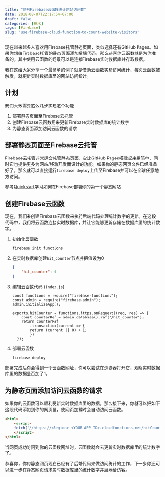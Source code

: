 ```yaml
---
title: "使用Firebase云函数统计网站访问数"
date: 2018-08-07T22:17:54-07:00
draft: false
categories: [技术]
tags: [Firebase]
slug: "use-firebase-cloud-function-to-count-website-visitors"
---
```


现在越来越多人喜欢用Firebase托管静态页面，类似选择还有GitHub Pages。如果你想给Firebase托管的静态页面添加后端代码，那么恭喜你云函数就是为你准备的。其中使用云函数的场景可以是连接Firebase实时数据库并存取数据。

我在这给大家分享一个最简单的例子就是借助云函数实现访问统计，每次云函数被触发，就更新实时数据库里的网站访问统计。

<!--more-->

## 计划

我们大致需要这么几步实现这个功能

1. 部署静态页面至Firebase云托管
2. 创建Firebase云函数用来更新Firebase实时数据库的统计数字
3. 为静态页面添加访问云函数的请求

## 部署静态页面至Firebase云托管

Firebase云托管非常适合托管静态页面，它比GitHub Pages搭建起来更简单，同时它也提供更多为网站/移动开发而设计的功能。如果你的静态网页文件已经准备好了，那么就可以直接运行`firebase deploy`上传至Firebase并可以在全球任意地方访问。

参考[Quickstart](https://firebase.google.com/docs/hosting/quickstart)学习如何在Firebase部署你的第一个静态网站

## 创建Firebase云函数

现在，我们来创建Firebase云函数来执行后端代码处理统计数字的更新。在这段代码中，我们将云函数连接实时数据库，并让它能够更新存储在数据库里的统计数字。

1. 初始化云函数
    ```
    firebase init functions
    ```
2. 在实时数据库创建`hit_counter`节点并把值设为0
    ```json
    {
        "hit_counter": 0
    }
    ```
3. 编辑云函数代码 (`Index.js`)
    ```
    const functions = require("firebase-functions");
    const admin = require("firebase-admin");
    admin.initializeApp();
    
    exports.hitCounter = functions.https.onRequest((req, res) => {
        const counterRef = admin.database().ref("/hit_counter");
        return counterRef
            .transaction(current => {
            return (current || 0) + 1;
            })
      });
    ```
4. 部署云函数
    ```
    firebase deploy
    ```

部署完成后你会得到一个云函数网址，你可以尝试在浏览器打开它，观察实时数据库里的数据是否加了1。

## 为静态页面添加访问云函数的请求

如果你的云函数可以顺利更新实时数据库里的数据，那么接下来，你就可以把如下这段代码添加到你的网页里，使网页加载时会自动访问云函数。

```html
<html>
    <script>
    fetch("//https://<Region>-<YOUR-APP-ID>.cloudfunctions.net/hitCounter")
    </script>
</html>
```

当网页成功访问到你的云函数网址时，云函数就会去更新实时数据库里的统计数字了。

恭喜你，你的静态网页现在已经有了后端代码来做访问统计的工作，下一步你还可以进一步在静态网页请求实时数据库里的统计数字并展示给访客。